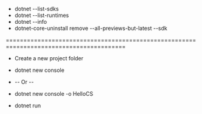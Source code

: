 - dotnet --list-sdks
- dotnet --list-runtimes
- dotnet --info
- dotnet-core-uninstall remove --all-previews-but-latest --sdk

========================================================================================
- Create a new project folder
- dotnet new console    

-  -- Or --
- dotnet new console -o HelloCS
- dotnet run
